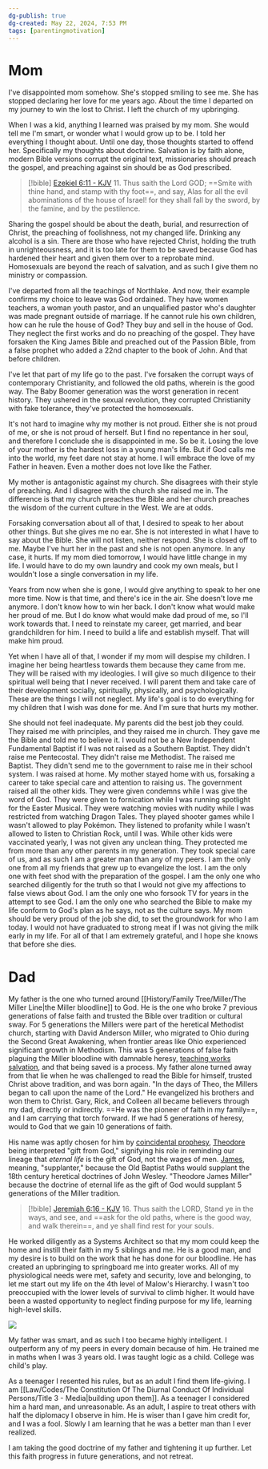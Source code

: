 ```yaml
---
dg-publish: true
dg-created: May 22, 2024, 7:53 PM
tags: [parentingmotivation]
---
```


# Mom

I've disappointed mom somehow. She's stopped smiling to see me. She has stopped declaring her love for me years ago. About the time I departed on my journey to win the lost to Christ. I left the church of my upbringing.

When I was a kid, anything I learned was praised by my mom. She would tell me I'm smart, or wonder what I would grow up to be. I told her everything I thought about. Until one day, those thoughts started to offend her. Specifically my thoughts about doctrine. Salvation is by faith alone, modern Bible versions corrupt the original text, missionaries should preach the gospel, and preaching against sin should be as God prescribed.

> [!bible] [Ezekiel 6:11 - KJV](https://bible-api.com/Ezekiel+6:11?translation=kjv)
> 11. Thus saith the Lord GOD; ==Smite with thine hand, and stamp with thy foot==, and say, Alas for all the evil abominations of the house of Israel! for they shall fall by the sword, by the famine, and by the pestilence.

Sharing the gospel should be about the death, burial, and resurrection of Christ, the preaching of foolishness, not my changed life. Drinking any alcohol is a sin. There are those who have rejected Christ, holding the truth in unrighteousness, and it is too late for them to be saved because God has hardened their heart and given them over to a reprobate mind. Homosexuals are beyond the reach of salvation, and as such I give them no ministry or compassion.

I've departed from all the teachings of Northlake. And now, their example confirms my choice to leave was God ordained. They have women teachers, a woman youth pastor, and an unqualified pastor who's daughter was made pregnant outside of marriage. If he cannot rule his own children, how can he rule the house of God? They buy and sell in the house of God. They neglect the first works and do no preaching of the gospel. They have forsaken the King James Bible and preached out of the Passion Bible, from a false prophet who added a 22nd chapter to the book of John. And that before children.

I've let that part of my life go to the past. I've forsaken the corrupt ways of contemporary Christianity, and followed the old paths, wherein is the good way. The Baby Boomer generation was the worst generation in recent history. They ushered in the sexual revolution, they corrupted Christianity with fake tolerance, they've protected the homosexuals.

It's not hard to imagine why my mother is not proud. Either she is not proud of me, or she is not proud of herself. But I find no repentance in her soul, and therefore I conclude she is disappointed in me. So be it. Losing the love of your mother is the hardest loss in a young man's life. But if God calls me into the world, my feet dare not stay at home. I will embrace the love of my Father in heaven. Even a mother does not love like the Father.

My mother is antagonistic against my church. She disagrees with their style of preaching. And I disagree with the church she raised me in. The difference is that my church preaches the Bible and her church preaches the wisdom of the current culture in the West. We are at odds.

Forsaking conversation about all of that, I desired to speak to her about other things. But she gives me no ear. She is not interested in what I have to say about the Bible. She will not listen, neither respond. She is closed off to me. Maybe I've hurt her in the past and she is not open anymore. In any case, it hurts. If my mom died tomorrow, I would have little change in my life. I would have to do my own laundry and cook my own meals, but I wouldn't lose a single conversation in my life.

Years from now when she is gone, I would give anything to speak to her one more time. Now is that time, and there's ice in the air. She doesn't love me anymore. I don't know how to win her back. I don't know what would make her proud of me. But I do know what would make dad proud of me, so I'll work towards that. I need to reinstate my career, get married, and bear grandchildren for him. I need to build a life and establish myself. That will make him proud.

Yet when I have all of that, I wonder if my mom will despise my children. I imagine her being heartless towards them because they came from me. They will be raised with my ideologies. I will give so much diligence to their spiritual well being that I never received. I will parent them and take care of their development socially, spiritually, physically, and psychologically. These are the things I will not neglect. My life's goal is to do everything for my children that I wish was done for me. And I'm sure that hurts my mother.

She should not feel inadequate. My parents did the best job they could. They raised me with principles, and they raised me in church. They gave me the Bible and told me to believe it. I would not be a New Independent Fundamental Baptist if I was not raised as a Southern Baptist. They didn't raise me Pentecostal. They didn't raise me Methodist. The raised me Baptist. They didn't send me to the government to raise me in their school system. I was raised at home. My mother stayed home with us, forsaking a career to take special care and attention to raising us. The government raised all the other kids. They were given condemns while I was give the word of God. They were given to fornication while I was running spotlight for the Easter Musical. They were watching movies with nudity while I was restricted from watching Dragon Tales. They played shooter games while I wasn't allowed to play Pokémon. They listened to profanity while I wasn't allowed to listen to Christian Rock, until I was. While other kids were vaccinated yearly, I was not given any unclean thing. They protected me from more than any other parents in my generation. They took special care of us, and as such I am a greater man than any of my peers. I am the only one from all my friends that grew up to evangelize the lost. I am the only one with feet shod with the preparation of the gospel. I am the only one who searched diligently for the truth so that I would not give my affections to false views about God. I am the only one who forsook TV for years in the attempt to see God. I am the only one who searched the Bible to make my life conform to God's plan as he says, not as the culture says. My mom should be very proud of the job she did, to set the groundwork for who I am today. I would not have graduated to strong meat if I was not giving the milk early in my life. For all of that I am extremely grateful, and I hope she knows that before she dies.

# Dad

My father is the one who turned around [[History/Family Tree/Miller/The Miller Line\|the Miller bloodline]] to God. He is the one who broke 7 previous generations of false faith and trusted the Bible over tradition or cultural sway. For 5 generations the Millers were part of the heretical Methodist church, starting with David Anderson Miller, who migrated to Ohio during the Second Great Awakening, when frontier areas like Ohio experienced significant growth in Methodism. This was 5 generations of false faith plaguing the Miller bloodline with damnable heresy, [teaching works salvation](https://en.wikipedia.org/wiki/Methodism), and that being saved is a process. My father alone turned away from that lie when he was challenged to read the Bible for himself, trusted Christ above tradition, and was born again. "In the days of Theo, the Millers began to call upon the name of the Lord." He evangelized his brothers and won them to Christ. Gary, Rick, and Colleen all became believers through my dad, directly or indirectly. ==He was the pioneer of faith in my family==, and I am carrying that torch forward. If we had 5 generations of heresy, would to God that we gain 10 generations of faith.

His name was aptly chosen for him by [coincidental prophesy](https://www.biblegateway.com/passage/?search=John+11%3A50-51&version=KJV), [Theodore](https://www.thebump.com/b/theodore-baby-name) being interpreted "gift from God," signifying his role in reminding our lineage that *eternal life* is the gift of God, not the wages of men. [James](https://www.thebump.com/b/james-baby-name), meaning, "supplanter," because the Old Baptist Paths would supplant the 18th century heretical doctrines of John Wesley. "Theodore James Miller" because the doctrine of eternal life as the gift of God would supplant 5 generations of the Miller tradition.

> [!bible] [Jeremiah 6:16 - KJV](https://bible-api.com/Jeremiah+6:16?translation=kjv)
> 16. Thus saith the LORD, Stand ye in the ways, and see, and ==ask for the old paths, where is the good way, and walk therein==, and ye shall find rest for your souls.

He worked diligently as a Systems Architect so that my mom could keep the home and instill their faith in my 5 siblings and me. He is a good man, and my desire is to build on the work that he has done for our bloodline. He has created an upbringing to springboard me into greater works. All of my physiological needs were met, safety and security, love and belonging, to let me start out my life on the 4th level of Malow's Hierarchy. I wasn't too preoccupied with the lower levels of survival to climb higher. It would have been a wasted opportunity to neglect finding purpose for my life, learning high-level skills.

![](https://upload.wikimedia.org/wikiversity/en/archive/b/bc/20151023111824%21Maslows_hierarchy.png)

My father was smart, and as such I too became highly intelligent. I outperform any of my peers in every domain because of him. He trained me in maths when I was 3 years old. I was taught logic as a child. College was child's play.

As a teenager I resented his rules, but as an adult I find them life-giving. I am [[Law/Codes/The Constitution Of The Diurnal Conduct Of Individual Persons/Title 3 - Media\|building upon them]]. As a teenager I considered him a hard man, and unreasonable. As an adult, I aspire to treat others with half the diplomacy I observe in him. He is wiser than I gave him credit for, and I was a fool. Slowly I am learning that he was a better man than I ever realized.

I am taking the good doctrine of my father and tightening it up further. Let this faith progress in future generations, and not retreat.